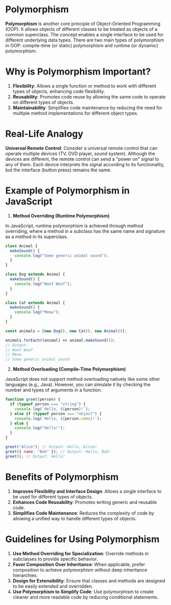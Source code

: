 # Polymorphism

**Polymorphism** is another core principle of Object-Oriented Programming (OOP). It allows objects of different classes to be treated as objects of a common superclass. The concept enables a single interface to be used for different underlying data types. There are two main types of polymorphism in OOP: compile-time (or static) polymorphism and runtime (or dynamic) polymorphism.

# Why is Polymorphism Important?

1. **Flexibility**: Allows a single function or method to work with different types of objects, enhancing code flexibility.
2. **Reusability**: Promotes code reuse by allowing the same code to operate on different types of objects.
3. **Maintainability**: Simplifies code maintenance by reducing the need for multiple method implementations for different object types.

# Real-Life Analogy

**Universal Remote Control**: Consider a universal remote control that can operate multiple devices (TV, DVD player, sound system). Although the devices are different, the remote control can send a "power on" signal to any of them. Each device interprets the signal according to its functionality, but the interface (button press) remains the same.

# Example of Polymorphism in JavaScript

1. **Method Overriding (Runtime Polymorphism)**

In JavaScript, runtime polymorphism is achieved through method overriding, where a method in a subclass has the same name and signature as a method in its superclass.

```javascript
class Animal {
  makeSound() {
    console.log("Some generic animal sound");
  }
}

class Dog extends Animal {
  makeSound() {
    console.log("Woof Woof");
  }
}

class Cat extends Animal {
  makeSound() {
    console.log("Meow");
  }
}

const animals = [new Dog(), new Cat(), new Animal()];

animals.forEach((animal) => animal.makeSound());
// Output:
// Woof Woof
// Meow
// Some generic animal sound
```

2. **Method Overloading (Compile-Time Polymorphism)**

JavaScript does not support method overloading natively like some other languages (e.g., Java). However, you can simulate it by checking the number and types of arguments in a function.

```javascript
function greet(person) {
  if (typeof person === "string") {
    console.log(`Hello, ${person}!`);
  } else if (typeof person === "object") {
    console.log(`Hello, ${person.name}!`);
  } else {
    console.log("Hello!");
  }
}

greet("Alice"); // Output: Hello, Alice!
greet({ name: "Bob" }); // Output: Hello, Bob!
greet(); // Output: Hello!
```

# Benefits of Polymorphism

1. **Improves Flexibility and Interface Design**: Allows a single interface to be used for different types of objects.
2. **Enhances Code Reusability**: Promotes writing generic and reusable code.
3. **Simplifies Code Maintenance**: Reduces the complexity of code by allowing a unified way to handle different types of objects.

# Guidelines for Using Polymorphism

1. **Use Method Overriding for Specialization**: Override methods in subclasses to provide specific behavior.
2. **Favor Composition Over Inheritance**: When applicable, prefer composition to achieve polymorphism without deep inheritance hierarchies.
3. **Design for Extensibility**: Ensure that classes and methods are designed to be easily extended and overridden.
4. **Use Polymorphism to Simplify Code**: Use polymorphism to create cleaner and more readable code by reducing conditional statements.
